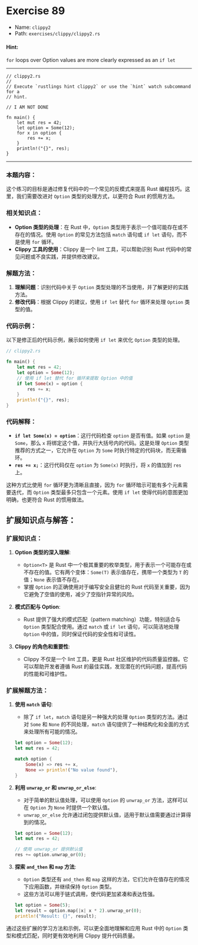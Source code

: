 # Exercise 89

- Name: ```clippy2```
- Path: ```exercises/clippy/clippy2.rs```
#### Hint: 

`for` loops over Option values are more clearly expressed as an `if let`


---



```rust,editable
// clippy2.rs
// 
// Execute `rustlings hint clippy2` or use the `hint` watch subcommand for a
// hint.

// I AM NOT DONE

fn main() {
    let mut res = 42;
    let option = Some(12);
    for x in option {
        res += x;
    }
    println!("{}", res);
}

```

---

### 本题内容：

这个练习的目标是通过修复代码中的一个常见的反模式来提高 Rust 编程技巧。这里，我们需要改进对 `Option` 类型的处理方式，以更符合 Rust 的惯用方法。

### 相关知识点：

- **Option 类型的处理**：在 Rust 中，`Option` 类型用于表示一个值可能存在或不存在的情况。使用 `Option` 的常见方法包括 `match` 语句或 `if let` 语句，而不是使用 `for` 循环。
- **Clippy 工具的使用**：Clippy 是一个 lint 工具，可以帮助识别 Rust 代码中的常见问题或不良实践，并提供修改建议。

### 解题方法：

1. **理解问题**：识别代码中关于 `Option` 类型处理的不当使用，并了解更好的实践方法。
2. **修改代码**：根据 Clippy 的建议，使用 `if let` 替代 `for` 循环来处理 `Option` 类型的值。

### 代码示例：

以下是修正后的代码示例，展示如何使用 `if let` 来优化 `Option` 类型的处理。

```rust
// clippy2.rs

fn main() {
    let mut res = 42;
    let option = Some(12);
    // 使用 if let 替代 for 循环来提取 Option 中的值
    if let Some(x) = option {
        res += x;
    }
    println!("{}", res);
}
```

### 代码解释：

- **`if let Some(x) = option`**：这行代码检查 `option` 是否有值。如果 `option` 是 `Some`，那么 `x` 将绑定这个值，并执行大括号内的代码。这是处理 `Option` 类型推荐的方式之一，它允许在 `Option` 为 `Some` 时执行特定的代码块，而无需循环。
- **`res += x;`**：这行代码仅在 `option` 为 `Some(x)` 时执行，将 `x` 的值加到 `res` 上。

这种方式比使用 `for` 循环更为清晰且直接，因为 `for` 循环暗示可能有多个元素需要迭代，而 `Option` 类型最多只包含一个元素。使用 `if let` 使得代码的意图更加明确，也更符合 Rust 的惯用做法。

## 扩展知识点与解答：

### 扩展知识点：

1. **Option 类型的深入理解**:
   - `Option<T>` 是 Rust 中一个极其重要的枚举类型，用于表示一个可能存在或不存在的值。它有两个变体：`Some(T)` 表示值存在，携带一个类型为 `T` 的值；`None` 表示值不存在。
   - 掌握 `Option` 的正确使用对于编写安全且健壮的 Rust 代码至关重要，因为它避免了空值的使用，减少了空指针异常的风险。

2. **模式匹配与 Option**:
   - Rust 提供了强大的模式匹配（pattern matching）功能，特别适合与 `Option` 类型配合使用。通过 `match` 或 `if let` 语句，可以简洁地处理 `Option` 中的值，同时保证代码的安全性和可读性。

3. **Clippy 的角色和重要性**:
   - Clippy 不仅是一个 lint 工具，更是 Rust 社区维护的代码质量监控器。它可以帮助开发者遵循 Rust 的最佳实践，发现潜在的代码问题，提高代码的性能和可维护性。

### 扩展解题方法：

1. **使用 `match` 语句**:
   - 除了 `if let`，`match` 语句是另一种强大的处理 `Option` 类型的方法。通过对 `Some` 和 `None` 的不同处理，`match` 语句提供了一种结构化和全面的方式来处理所有可能的情况。

   ```rust
   let option = Some(12);
   let mut res = 42;
   
   match option {
       Some(x) => res += x,
       None => println!("No value found"),
   }
   ```

2. **利用 `unwrap_or` 和 `unwrap_or_else`**:
   - 对于简单的默认值处理，可以使用 `Option` 的 `unwrap_or` 方法，这样可以在 `Option` 为 `None` 时提供一个默认值。
   - `unwrap_or_else` 允许通过闭包提供默认值，适用于默认值需要通过计算得到的情况。

   ```rust
   let option = Some(12);
   let mut res = 42;
   
   // 使用 unwrap_or 提供默认值
   res += option.unwrap_or(0);
   ```

3. **探索 `and_then` 和 `map` 方法**:
   - `Option` 类型还有 `and_then` 和 `map` 这样的方法，它们允许在值存在的情况下应用函数，并继续保持 `Option` 类型。
   - 这些方法可以用于链式调用，使代码更加紧凑和表达性强。

   ```rust
   let option = Some(5);
   let result = option.map(|x| x * 2).unwrap_or(0);
   println!("Result: {}", result);
   ```

通过这些扩展的学习方法和示例，可以更全面地理解和应用 Rust 中的 `Option` 类型和模式匹配，同时更有效地利用 Clippy 提升代码质量。
